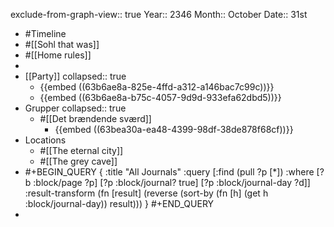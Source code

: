 exclude-from-graph-view:: true
Year:: 2346
Month:: October
Date:: 31st

- #Timeline
- #[[Sohl that was]]
- #[[Home rules]]
-
- [[Party]]
  collapsed:: true
  - {{embed ((63b6ae8a-825e-4ffd-a312-a146bac7c99c))}}
  - {{embed ((63b6ae8a-b75c-4057-9d9d-933efa62dbd5))}}
- Grupper
  collapsed:: true
  - #[[Det brændende sværd]]
    - {{embed ((63bea30a-ea48-4399-98df-38de878f68cf))}}
- Locations
  - #[[The eternal city]]
  - #[[The grey cave]]
- #+BEGIN_QUERY
  {
  :title "All Journals"
  :query [:find (pull ?p [*])
  :where
  [?b :block/page ?p]
  [?p :block/journal? true]
  [?p :block/journal-day ?d]]
  :result-transform (fn [result] (reverse (sort-by (fn [h] (get h :block/journal-day)) result)))
  }
  #+END_QUERY
-
